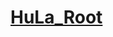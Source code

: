 # [HuLa_Root]([https://drive.google.com/drive/folders/1JbKoh-UZ8Nr8kKB7ZMfS5H2dXUZ9Ljev?usp=drive_link](https://drive.google.com/drive/folders/1jrnZVnC8iv_PWjM1H2xQLMWXRYK45jZM?usp=drive_link))
